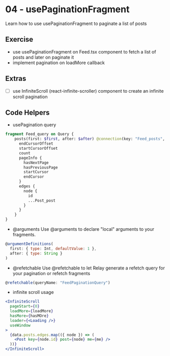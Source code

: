 # 04 - usePaginationFragment

Learn how to use usePaginationFragment to paginate a list of posts

## Exercise

- use usePaginationFragment on Feed.tsx component to fetch a list of posts and later on paginate it
- implement pagination on loadMore callback

## Extras

- [ ] use InfiniteScroll (react-infinite-scroller) component to create an infinite scroll pagination

## Code Helpers

- usePagination query
```graphql
fragment Feed_query on Query {
    posts(first: $first, after: $after) @connection(key: "Feed_posts", filters: []) {
      endCursorOffset
      startCursorOffset
      count
      pageInfo {
        hasNextPage
        hasPreviousPage
        startCursor
        endCursor
      }
      edges {
        node {
          id
          ...Post_post
        }
      }
    }
}
```

- @arguments
Use @arguments to declare "local" arguments to your fragments.
```jsx 
@argumentDefinitions(
  first: { type: Int, defaultValue: 1 }, 
  after: { type: String }
)
```

- @refetchable
Use @refetchable to let Relay generate a refetch query for your pagination or refetch fragments

```jsx
@refetchable(queryName: "FeedPaginationQuery")
```

- infinite scroll usage
```jsx
<InfiniteScroll
  pageStart={0}
  loadMore={loadMore}
  hasMore={hasMOre}
  loader={<Loading />}
  useWindow
>
  {data.posts.edges.map(({ node }) => (
    <Post key={node.id} post={node} me={me} />
  ))}
</InfiniteScroll>
```